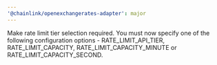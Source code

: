 ```yaml
---
'@chainlink/openexchangerates-adapter': major
---
```


Make rate limit tier selection required. You must now specify one of the following configuration options - RATE_LIMIT_API_TIER, RATE_LIMIT_CAPACITY, RATE_LIMIT_CAPACITY_MINUTE or RATE_LIMIT_CAPACITY_SECOND.
